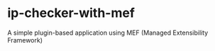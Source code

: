# ip-checker-with-mef
A simple plugin-based application using MEF (Managed Extensibility Framework)
